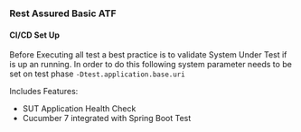 ### Rest Assured Basic ATF

#### CI/CD Set Up
Before Executing all test a best practice is to validate System Under Test if is up an running.
In order to do this following system parameter needs to be set on test phase `-Dtest.application.base.uri`

Includes Features:
- SUT Application Health Check
- Cucumber 7 integrated with Spring Boot Test